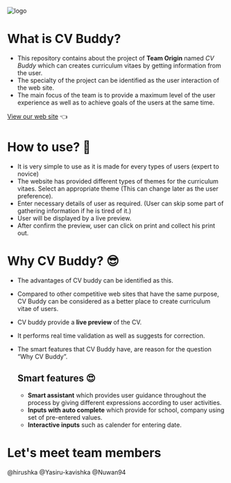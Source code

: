 
   ![logo](https://teamorigin.github.io/cvbuddy/img/logo.png)

# What is CV Buddy?
 * This repository contains about the project of **Team Origin** named *CV Buddy* which can creates curriculum vitaes by getting information from the user.
 * The specialty of the project can be identified as the user interaction of the web site.
 * The main focus of the team is to provide a maximum level of the user experience as well as to achieve goals of the users at the same time.

 [View our web site](https://teamorigin.github.io/cvbuddy/) :point_left:

# How to use? :grimacing:
* It is very simple to use as it is made for every types of users (expert to novice)
* The website has provided different types of themes for the curriculum vitaes. Select an appropriate theme (This can change later as the user preference). 
* Enter necessary details of user as required. (User can skip some part of gathering information if he is tired of it.)
* User will be displayed by a live preview.
* After confirm the preview, user can click on print and collect his print out. 

# Why CV Buddy? :sunglasses:
* The advantages of CV buddy can be identified as this.
* Compared to other competitive web sites that have the same purpose, CV Buddy can be considered as a better place to create curriculum vitae of users.
* CV buddy provide a **live preview** of the CV.
* It performs real time validation as well as suggests for correction.
* The smart features that CV Buddy have, are reason for the question “Why CV Buddy”.

  ## Smart features :heart_eyes:

  * **Smart assistant** which provides user guidance throughout the process by giving different expressions according to user activities.
  * **Inputs with auto complete** which provide for school, company using set of pre-entered values. 
  * **Interactive inputs** such as calender for entering date.

# Let's meet team members

  @hirushka
  @Yasiru-kavishka
  @Nuwan94
